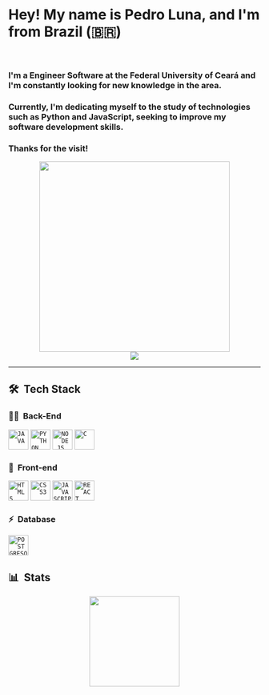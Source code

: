 <div dsplay="inline-block">

  <h1 align="left">Hey! My name is Pedro Luna, and I'm from Brazil (🇧🇷) </h1>

</br>

### I'm a Engineer Software at the Federal University of Ceará and I'm constantly looking for new knowledge in the area.
### Currently, I'm dedicating myself to the study of technologies such as Python and JavaScript, seeking to improve my software development skills.
### Thanks for the visit!

<div align="center">
   <img height="380em" src="https://magiccopy.xyz/assets/images/hadder.gif"/>
</div>

<div align="center">
   <a href="https://www.linkedin.com/in/pedro-lucas-luna-araujo-vieira-6678b6216/" target="_blank"><img src="https://img.shields.io/badge/-LinkedIn-%230077B5?style=for-the-badge&logo=linkedin&logoColor=white" target="_blank"></a>

</div>

***
## 🛠 &nbsp;Tech Stack

### 👩‍💻 &nbsp;Back-End
<code><img width="40px" src="https://cdn.jsdelivr.net/gh/devicons/devicon/icons/java/java-original.svg" title = "JAVA"/></code>
<code><img width="40px" src="https://cdn.jsdelivr.net/gh/devicons/devicon/icons/python/python-original.svg" title = "PYTHON"/></code>
<code><img width="40px" src="https://cdn.jsdelivr.net/gh/devicons/devicon/icons/nodejs/nodejs-original.svg" title = "NODE.JS"/></code>
<code><img width="40px" src="https://cdn.jsdelivr.net/gh/devicons/devicon/icons/c/c-original.svg" title = "C"/></code>

### 🎨 &nbsp;Front-end
<code><img width="40px" src="https://cdn.jsdelivr.net/gh/devicons/devicon/icons/html5/html5-original-wordmark.svg" title = "HTML5"/></code>
<code><img width="40px" src="https://cdn.jsdelivr.net/gh/devicons/devicon/icons/css3/css3-original-wordmark.svg" title = "CSS3"/></code>
<code><img width="40px" src="https://cdn.jsdelivr.net/gh/devicons/devicon/icons/javascript/javascript-original.svg" title = "JAVASCRIPT"/></code>
<code><img width="40px" src="https://cdn.jsdelivr.net/gh/devicons/devicon/icons/react/react-original.svg" title = "REACT"/></code>

### ⚡ &nbsp;Database 
<code><img width="40px" src="https://cdn.jsdelivr.net/gh/devicons/devicon/icons/postgresql/postgresql-original-wordmark.svg" title = "POSTGRESQL"/></code>

## 📊 &nbsp;Stats
 
<div align="center">
  <a href="https://github.com/pedrluna">
  <img height="180em" src="https://github-readme-stats.vercel.app/api?username=pedrluna&show_icons=true&theme=algolia&include_all_commits=true&count_private=true"/>
</div>
